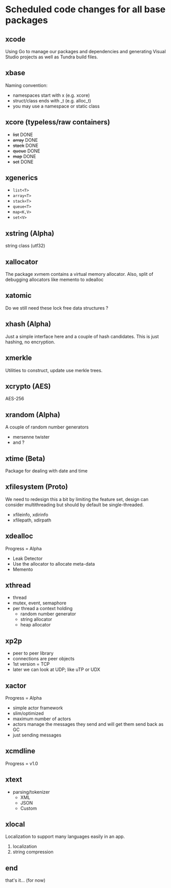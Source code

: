 # Scheduled code changes for all base packages

## xcode

Using Go to manage our packages and dependencies and generating Visual Studio projects as well as Tundra build files.

## xbase

Naming convention:

- namespaces start with x (e.g. xcore)
- struct/class ends with _t (e.g. alloc_t)
- you may use a namespace or static class

## xcore (typeless/raw containers)

- ~~list~~ DONE
- ~~array~~ DONE
- ~~stack~~ DONE
- ~~queue~~ DONE
- ~~map~~ DONE
- ~~set~~ DONE

## xgenerics

- ``list<T>``
- ``array<T>``
- ``stack<T>``
- ``queue<T>``
- ``map<K,V>``
- ``set<V>``

## xstring (Alpha)

string class (utf32)

## xallocator

The package xvmem contains a virtual memory allocator.
Also, split of debugging allocators like memento to xdealloc

## xatomic

Do we still need these lock free data structures ?

## xhash (Alpha)

Just a simple interface here and a couple of hash candidates. This is just hashing, no encryption.

## xmerkle

Utilities to construct, update use merkle trees.

## xcrypto (AES)

AES-256

## xrandom (Alpha)

A couple of random number generators

- mersenne twister
- and ?

## xtime (Beta)

Package for dealing with date and time

## xfilesystem (Proto)

We need to redesign this a bit by limiting the feature set, design can consider multithreading but should by default be single-threaded.

- xfileinfo, xdirinfo
- xfilepath, xdirpath

## xdealloc

Progress = Alpha

- Leak Detector
- Use the allocator to allocate meta-data
- Memento

## xthread

- thread
- mutex, event, semaphore
- per thread a context holding
  - random number generator
  - string allocator
  - heap allocator

## xp2p

- peer to peer library
- connections are peer objects
- 1st version = TCP
- later we can look at UDP; like uTP or UDX

## xactor

Progress = Alpha

- simple actor framework
- slim/optimized
- maximum number of actors
- actors manage the messages they send and will get them send back as GC
- just sending messages

## xcmdline

Progress = v1.0

## xtext

- parsing/tokenizer
  - XML
  - JSON
  - Custom

## xlocal

Localization to support many languages easily in an app.

1. localization
2. string compression

## end

that's it... (for now)
